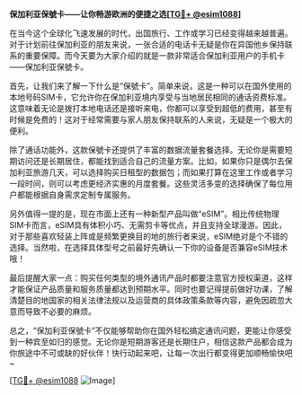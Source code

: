 **保加利亚保號卡——让你畅游欧洲的便捷之选[[TG💪+ @esim1088](https://t.me/s/esim1088)]**

在当今这个全球化飞速发展的时代，出国旅行、工作或学习已经变得越来越普遍。对于计划前往保加利亚的朋友来说，一张合适的电话卡无疑是你在异国他乡保持联系的重要保障。而今天要为大家介绍的就是一款非常适合保加利亚用户的手机卡——保加利亚保號卡。

首先，让我们来了解一下什么是“保號卡”。简单来说，这是一种可以在国外使用的本地号码SIM卡，它允许你在保加利亚境内享受与当地居民相同的通话资费标准。这意味着无论是拨打本地电话还是接听来电，你都可以享受到超低的费用，甚至有时候是免费的！这对于经常需要与家人朋友保持联系的人来说，无疑是一个极大的便利。

除了通话功能外，这款保號卡还提供了丰富的数据流量套餐选择。无论你是需要短期访问还是长期居住，都能找到适合自己的流量方案。比如，如果你只是偶尔去保加利亚旅游几天，可以选择购买日租型的数据包；而如果打算在这里工作或者学习一段时间，则可以考虑更经济实惠的月度套餐。这些灵活多变的选择确保了每位用户都能根据自身需求定制专属服务。

另外值得一提的是，现在市面上还有一种新型产品叫做“eSIM”。相比传统物理SIM卡而言，eSIM具有体积小巧、无需剪卡等优点，并且支持全球漫游。因此，对于那些喜欢轻装上阵或是频繁更换目的地的旅行者来说，eSIM绝对是个不错的选择。当然啦，在选择具体型号之前最好先确认一下你的设备是否兼容eSIM技术哦！

最后提醒大家一点：购买任何类型的境外通讯产品时都要注意官方授权渠道，这样才能保证产品质量和服务质量都达到预期水平。同时也要记得提前做好功课，了解清楚目的地国家的相关法律法规以及运营商的具体政策条款等内容，避免因疏忽大意而导致不必要的麻烦。

总之，“保加利亚保號卡”不仅能够帮助你在国外轻松搞定通讯问题，更能让你感受到一种宾至如归的感觉。无论你是短期游客还是长期住户，相信这款产品都会成为你旅途中不可或缺的好伙伴！快行动起来吧，让每一次出行都变得更加顺畅愉快吧~

[[TG💪+ @esim1088](https://t.me/s/esim1088) ![Image](https://i.postimg.cc/4NQfJmqS/Snipaste-2025-05-13-00-14-12.png)]